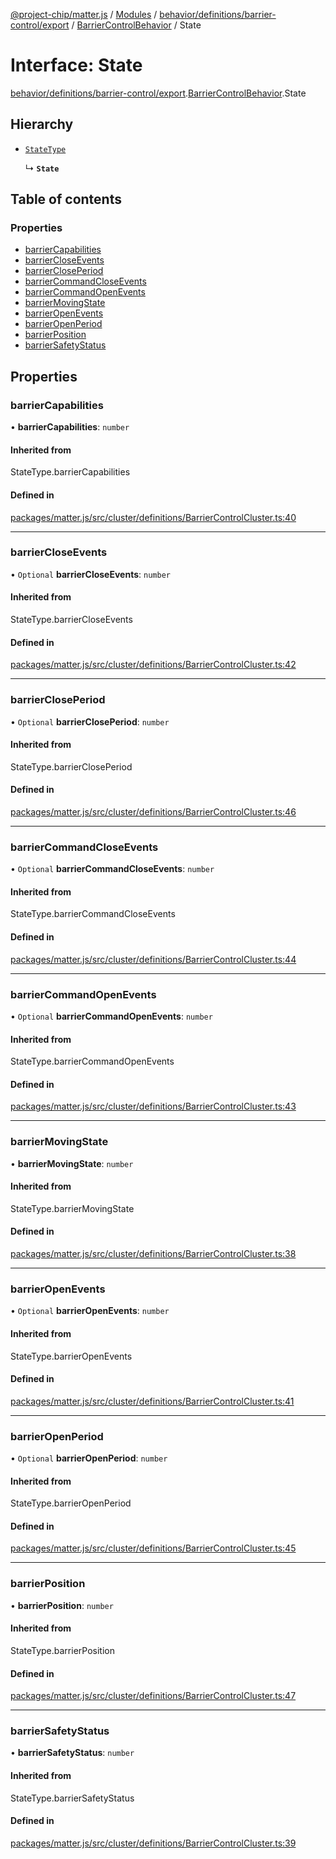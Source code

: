 [@project-chip/matter.js](../README.md) / [Modules](../modules.md) / [behavior/definitions/barrier-control/export](../modules/behavior_definitions_barrier_control_export.md) / [BarrierControlBehavior](../modules/behavior_definitions_barrier_control_export.BarrierControlBehavior.md) / State

# Interface: State

[behavior/definitions/barrier-control/export](../modules/behavior_definitions_barrier_control_export.md).[BarrierControlBehavior](../modules/behavior_definitions_barrier_control_export.BarrierControlBehavior.md).State

## Hierarchy

- [`StateType`](../modules/behavior_definitions_barrier_control_export._internal_.md#statetype)

  ↳ **`State`**

## Table of contents

### Properties

- [barrierCapabilities](behavior_definitions_barrier_control_export.BarrierControlBehavior.State.md#barriercapabilities)
- [barrierCloseEvents](behavior_definitions_barrier_control_export.BarrierControlBehavior.State.md#barriercloseevents)
- [barrierClosePeriod](behavior_definitions_barrier_control_export.BarrierControlBehavior.State.md#barriercloseperiod)
- [barrierCommandCloseEvents](behavior_definitions_barrier_control_export.BarrierControlBehavior.State.md#barriercommandcloseevents)
- [barrierCommandOpenEvents](behavior_definitions_barrier_control_export.BarrierControlBehavior.State.md#barriercommandopenevents)
- [barrierMovingState](behavior_definitions_barrier_control_export.BarrierControlBehavior.State.md#barriermovingstate)
- [barrierOpenEvents](behavior_definitions_barrier_control_export.BarrierControlBehavior.State.md#barrieropenevents)
- [barrierOpenPeriod](behavior_definitions_barrier_control_export.BarrierControlBehavior.State.md#barrieropenperiod)
- [barrierPosition](behavior_definitions_barrier_control_export.BarrierControlBehavior.State.md#barrierposition)
- [barrierSafetyStatus](behavior_definitions_barrier_control_export.BarrierControlBehavior.State.md#barriersafetystatus)

## Properties

### barrierCapabilities

• **barrierCapabilities**: `number`

#### Inherited from

StateType.barrierCapabilities

#### Defined in

[packages/matter.js/src/cluster/definitions/BarrierControlCluster.ts:40](https://github.com/project-chip/matter.js/blob/c0d55745d5279e16fdfaa7d2c564daa31e19c627/packages/matter.js/src/cluster/definitions/BarrierControlCluster.ts#L40)

___

### barrierCloseEvents

• `Optional` **barrierCloseEvents**: `number`

#### Inherited from

StateType.barrierCloseEvents

#### Defined in

[packages/matter.js/src/cluster/definitions/BarrierControlCluster.ts:42](https://github.com/project-chip/matter.js/blob/c0d55745d5279e16fdfaa7d2c564daa31e19c627/packages/matter.js/src/cluster/definitions/BarrierControlCluster.ts#L42)

___

### barrierClosePeriod

• `Optional` **barrierClosePeriod**: `number`

#### Inherited from

StateType.barrierClosePeriod

#### Defined in

[packages/matter.js/src/cluster/definitions/BarrierControlCluster.ts:46](https://github.com/project-chip/matter.js/blob/c0d55745d5279e16fdfaa7d2c564daa31e19c627/packages/matter.js/src/cluster/definitions/BarrierControlCluster.ts#L46)

___

### barrierCommandCloseEvents

• `Optional` **barrierCommandCloseEvents**: `number`

#### Inherited from

StateType.barrierCommandCloseEvents

#### Defined in

[packages/matter.js/src/cluster/definitions/BarrierControlCluster.ts:44](https://github.com/project-chip/matter.js/blob/c0d55745d5279e16fdfaa7d2c564daa31e19c627/packages/matter.js/src/cluster/definitions/BarrierControlCluster.ts#L44)

___

### barrierCommandOpenEvents

• `Optional` **barrierCommandOpenEvents**: `number`

#### Inherited from

StateType.barrierCommandOpenEvents

#### Defined in

[packages/matter.js/src/cluster/definitions/BarrierControlCluster.ts:43](https://github.com/project-chip/matter.js/blob/c0d55745d5279e16fdfaa7d2c564daa31e19c627/packages/matter.js/src/cluster/definitions/BarrierControlCluster.ts#L43)

___

### barrierMovingState

• **barrierMovingState**: `number`

#### Inherited from

StateType.barrierMovingState

#### Defined in

[packages/matter.js/src/cluster/definitions/BarrierControlCluster.ts:38](https://github.com/project-chip/matter.js/blob/c0d55745d5279e16fdfaa7d2c564daa31e19c627/packages/matter.js/src/cluster/definitions/BarrierControlCluster.ts#L38)

___

### barrierOpenEvents

• `Optional` **barrierOpenEvents**: `number`

#### Inherited from

StateType.barrierOpenEvents

#### Defined in

[packages/matter.js/src/cluster/definitions/BarrierControlCluster.ts:41](https://github.com/project-chip/matter.js/blob/c0d55745d5279e16fdfaa7d2c564daa31e19c627/packages/matter.js/src/cluster/definitions/BarrierControlCluster.ts#L41)

___

### barrierOpenPeriod

• `Optional` **barrierOpenPeriod**: `number`

#### Inherited from

StateType.barrierOpenPeriod

#### Defined in

[packages/matter.js/src/cluster/definitions/BarrierControlCluster.ts:45](https://github.com/project-chip/matter.js/blob/c0d55745d5279e16fdfaa7d2c564daa31e19c627/packages/matter.js/src/cluster/definitions/BarrierControlCluster.ts#L45)

___

### barrierPosition

• **barrierPosition**: `number`

#### Inherited from

StateType.barrierPosition

#### Defined in

[packages/matter.js/src/cluster/definitions/BarrierControlCluster.ts:47](https://github.com/project-chip/matter.js/blob/c0d55745d5279e16fdfaa7d2c564daa31e19c627/packages/matter.js/src/cluster/definitions/BarrierControlCluster.ts#L47)

___

### barrierSafetyStatus

• **barrierSafetyStatus**: `number`

#### Inherited from

StateType.barrierSafetyStatus

#### Defined in

[packages/matter.js/src/cluster/definitions/BarrierControlCluster.ts:39](https://github.com/project-chip/matter.js/blob/c0d55745d5279e16fdfaa7d2c564daa31e19c627/packages/matter.js/src/cluster/definitions/BarrierControlCluster.ts#L39)
